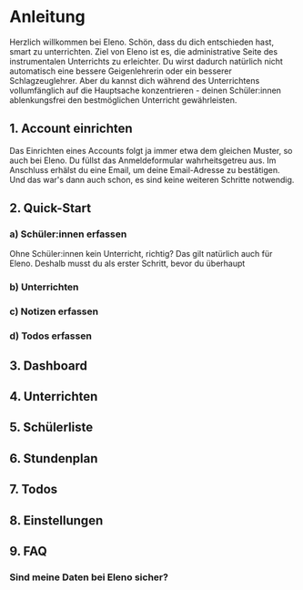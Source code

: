 # Anleitung

Herzlich willkommen bei Eleno. Schön, dass du dich entschieden hast, smart zu unterrichten. Ziel von Eleno ist es, die administrative Seite des instrumentalen Unterrichts zu erleichter. Du wirst dadurch natürlich nicht automatisch eine bessere Geigenlehrerin oder ein besserer Schlagzeuglehrer. Aber du kannst dich während des Unterrichtens vollumfänglich auf die Hauptsache konzentrieren - deinen Schüler:innen ablenkungsfrei den bestmöglichen Unterricht gewährleisten.
## 1. Account einrichten
Das Einrichten eines Accounts folgt ja immer etwa dem gleichen Muster, so auch bei Eleno. Du füllst das Anmeldeformular wahrheitsgetreu aus. Im Anschluss erhälst du eine Email, um deine Email-Adresse zu bestätigen. Und das war's dann auch schon, es sind keine weiteren Schritte notwendig.

## 2. Quick-Start

### a) Schüler:innen erfassen
Ohne Schüler:innen kein Unterricht, richtig? Das gilt natürlich auch für Eleno. Deshalb musst du als erster Schritt, bevor du überhaupt
### b) Unterrichten
### c) Notizen erfassen
### d) Todos erfassen


## 3. Dashboard

## 4. Unterrichten

## 5. Schülerliste

## 6. Stundenplan

## 7. Todos

## 8. Einstellungen

## 9. FAQ
### Sind meine Daten bei Eleno sicher?